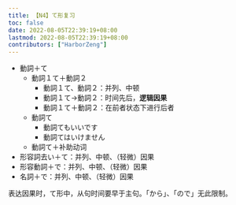 ```yaml
---
title: 【N4】て形复习
toc: false
date: 2022-08-05T22:39:19+08:00
lastmod: 2022-08-05T22:39:19+08:00
contributors: ["HarborZeng"]
---
```


- 動詞＋て
  - 動詞１て＋動詞２
    - 動詞１て、動詞２：并列、中顿
    - 動詞１て→動詞２：时间先后，**逻辑因果**
    - 動詞１て＋動詞２：在前者状态下进行后者
  - 動詞て
    - 動詞てもいいです
    - 動詞てはいけません
  - 動詞て＋补助动词
- 形容詞去い＋て：并列、中顿、（轻微）因果
- 形容動詞＋で：并列、中顿、（轻微）因果
- 名詞＋で：并列、中顿、（轻微）因果

表达因果时，て形中，从句时间要早于主句。「から」、「ので」无此限制。

